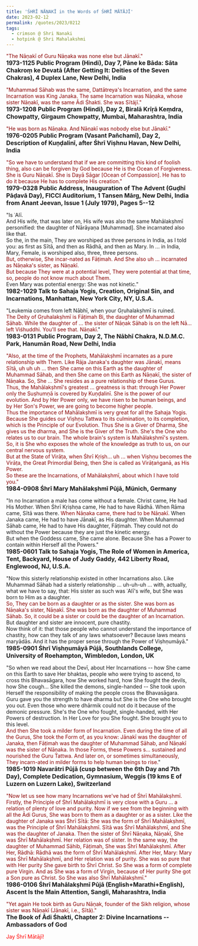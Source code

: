 ```yaml
---
title: 'ŚHRĪ NĀṆAKĪ in the Words of ŚHRĪ MĀTĀJĪ'
date: 2023-02-12
permalink: /quotes/2023/0212
tags:
  - crimson @ Shri Nanaki
  - hotpink @ Shri Mahalakshmi
---
```


<div class="para-divider"></div>

<p>
<font color="DarkRed">"The Nāṇakī of Guru Nāṇaka was none else but Jānakī."</font><br>
<font size="+0"><b>1973-1125 Public Program (Hindi), Day 7, Pāne ke Bāda: Sāta Chakroṃ ke Devatā (After Getting It: Deities of the Seven Chakras), 4 Duplex Lane, New Delhi, India</b></font>
</p>

<div class="para-divider"></div>

<p>
<font color="DarkRed">"Muhammad Sāhab was the same, Dattātreya's Incarnation, and the same Incarnation was King Janaka. The same Incarnation was Nāṇaka, whose sister Nāṇakī, was the same Ādi Śhakti. She was Sītājī."</font><br>
<font size="+0"><b>1973-1208 Public Program (Hindi), Day 2, Biralā Krīṛā Keṃdra, Chowpatty, Girgaum Chowpatty, Mumbai, Maharashtra, India</b></font>
</p>

<div class="para-divider"></div>

<p>
<font color="DarkRed">"He was born as Nāṇaka. And Nāṇakī was nobody else but Jānakī."</font><br>
<font size="+0"><b>1976-0205 Public Program (Vasant Pañchamī), Day 2, Description of Kuṇḍalinī, after Śhrī Viṣhnu Havan, New Delhi, India</b></font>
</p>

<div class="para-divider"></div>

<p>
<font color="DarkRed">"So we have to understand that if we are committing this kind of foolish thing, also can be forgiven by God because He is the Ocean of Forgiveness. She is Guru Nāṇakī. She is Dayā Sāgar [Ocean of Compassion]. He has to do it because He has to complete His creation."</font><br>
<font size="+0"><b>1979-0328 Public Address, Inauguration of The Advent (Guḍhī Pāḍavā Day), FICCI Auditorium, 1 Tansen Mārg, New Delhi, India from Anant Jeevan, Issue 1 (July 1979), Pages 5--12</b></font>
</p>

<div class="para-divider"></div>

<p>
"Is ʿAlī.<br>
And His wife, that was later on, His wife was also the same Mahālakṣhmī personified: the daughter of Nārāyaṇa [Muhammad]. She incarnated also like that.<br>
So the, in the main, They are worshiped as three persons in India, as I told you: as first as Sītā, and then as Rādhā, and then as Mary. In ... in India, Mary, Female, is worshiped also, three, three persons.<br>
<font color="DarkRed">But, otherwise, She incar-nated as Fāṭimah. And She also uh ... incarnated as Nāṇaka's sister, as Nāṇakī.<br>
But because They were at a potential level, They were potential at that time, so, people do not know much about Them.</font><br>
Even Mary was potential energy: She was not kinetic."<br>
<font size="+0"><b>1982-1029 Talk to Sahaja Yogis, Creation, Original Sin, and Incarnations, Manhattan, New York City, NY, U.S.A.</b></font>
</p>

<div class="para-divider"></div>

<p>
"Leukemia comes from left Nābhī, when your Gṛuhalakṣhmī is ruined.<br>
<font color="DarkRed">The Deity of Gṛuhalakṣhmī is Fāṭimah Bi, the daughter of Muhammad Sāhab. While the daughter of ... the sister of Nāṇak Sāhab is on the left Nā... left Viśhuddhi. You'll see that. Nāṇakī.</font>"<br>
<font size="+0"><b>1983-0131 Public Program, Day 2, The Nābhī Chakra, N.D.M.C. Park, Hanumān Road, New Delhi, India</b></font>
</p>

<div class="para-divider"></div>

<p>
<font color="DarkRed">"Also, at the time of the Prophets, Mahālakṣhmī incarnates as a pure relationship with Them. Like Rāja Janaka's daughter was Jānakī, means Sītā, uh uh uh ... then She came on this Earth as the daughter of Muhammad Sāhab, and then She came on this Earth as Nāṇakī, the sister of Nāṇaka. So, She ... She resides as a pure relationship of these Gurus.<br>
Thus, the Mahālakṣhmī's greatest ... greatness is that: through Her Power only the Suṣhumṇā is covered by Kuṇḍalinī. She is the power of our evolution. And by Her Power only, we have risen to be human beings, and by Her Son's Power, we are going to become higher people.<br>
Thus the importance of Mahālakṣhmī is very great for all the Sahaja Yogis. Because She guides our Viṣhṇu Tattwa to its culmination, to its completion, which is the Principle of our Evolution. Thus She is a Giver of Dharma, She gives us the dharma, and She is the Giver of the Truth. She's the One who relates us to our brain. The whole brain's system is Mahālakṣhmī's system. So, it is She who exposes the whole of the knowledge as truth to us, on our central nervous system.<br>
But at the State of Virāṭa, when Śhrī Kṛiṣh... uh ... when Viṣhṇu becomes the Virāṭa, the Great Primordial Being, then She is called as Virāṭaṅganā, as His Power.<br>
So these are the Incarnations, of Mahālakṣhmī, about which I have told you."</font><br>
<font size="+0"><b>1984-0908 Śhrī Mary Mahālakṣhmī Pūjā, Münich, Germany</b></font>
</p>

<div class="para-divider"></div>

<p>
"In no Incarnation a male has come without a female. Christ came, He had His Mother. When Śhrī Kṛiṣhṇa came, He had to have Rādhā. When Rāma came, Sītā was there. <font color="DarkRed">When Nāṇaka came, there had to be Nāṇakī.</font> When Janaka came, He had to have Jānakī, as His daughter. When Muhammad Sāhab came, He had to have His daughter, Fāṭimah. They could not do without the Power because they are just the kinetic energy.<br>
But when the Goddess came, She came alone. Because She has a Power to contain within Herself all the Powers."<br>
<font size="+0"><b>1985-0601 Talk to Sahaja Yogis, The Role of Women in America, Tent, Backyard, House of Judy Gaddy, 442 Liberty Road, Englewood, NJ, U.S.A.</b></font>
</p>

<div class="para-divider"></div>

<p>
"Now this sisterly relationship existed in other Incarnations also. Like Muhammad Sāhab had a sisterly relationship ... uh-uh-uh ... with, actually, what we have to say, that: His sister as such was ʿAlī's wife, but She was born to Him as a daughter.<br>
<font color="DarkRed">So, They can be born as a daughter or as the sister. She was born as Nāṇaka's sister, Nāṇakī. She was born as the daughter of Muhammad Sāhab. So, it could be a sister or could be the daughter of an Incarnation.</font><br>
But daughter and sister are innocent, pure chastity.<br>
Now think of it: that those people who cannot understand the importance of chastity, how can they talk of any laws whatsoever? Because laws means maryādās. And it has the proper sense through the Power of Viṣhṇumāyā."<br>
<font size="+0"><b>1985-0901 Śhrī Viṣhṇumāyā Pūjā, Southlands College, University of Roehampton, Wimbledon, London, UK</b></font>
</p>

<div class="para-divider"></div>

<p>
"So when we read about the Devī, about Her Incarnations -- how She came on this Earth to save Her bhaktas, people who were trying to ascend, to cross this Bhavasāgara, how She worked hard, how She fought the devils, how She cough... She killed the demons, single-handed -- She took upon Herself the responsibility of making the people cross the Bhavasāgara.<br>
Guru gave you the strength to have dharma but She is the One who brought you out. Even those who were dhārmik could not do it because of the demonic pressure. She's the One who fought, single-handed, with Her Powers of destruction. In Her Love for you She fought. She brought you to this level.<br>
<font color="DarkRed">And then She took a milder form of Incarnation. Even during the time of all the Gurus, She took the Form of, as you know: Jānakī was the daughter of Janaka, then Fāṭimah was the daughter of Muhammad Sāhab, and Nāṇakī was the sister of Nāṇaka. In those Forms, these Powers s... sustained and nourished the Guru Tattwa. And later on, or sometimes simultaneously, They incarn-ated in milder forms to help human beings to rise.</font>"<br>
<font size="+0"><b>1985-1019 Navarātri Pūjā (cusp between the 6th Day and 7th Day), Complete Dedication, Gymnasium, Weggis (19 kms E of Luzern on Luzern Lake), Switzerland</b></font>
</p>

<div class="para-divider"></div>

<p>
<font color="DarkRed">"Now let us see how many Incarnations we've had of Śhrī Mahālakṣhmī. Firstly, the Principle of Śhrī Mahālakṣhmī is very close with a Guru ... a relation of plenty of love and purity. Now if we see from the beginning with all the Ādi Gurus, She was born to them as a daughter or as a sister. Like the daughter of Janaka was Śhrī Sītā: She was the form of Śhrī Mahālakṣhmī, was the Principle of Śhrī Mahālakṣhmī. Sītā was Śhrī Mahālakṣhmī, and She was the daughter of Janaka. Then the sister of Śhrī Nāṇaka, Nāṇakī, She was Śhrī Mahālakṣhmī. Her relation was of sister. In the same way, the daughter of Muhammad Sāhib, Fāṭimah, She was Śhrī Mahālakṣhmī. After Her, Rādhā: Rādhā was the form of Śhrī Mahālakṣhmī. After Her, Mary: Mary was Śhrī Mahālakṣhmī, and Her relation was of purity. She was so pure that with Her purity She gave birth to Śhrī Christ. So She was a form of complete pure Virgin. And as She was a form of Virgin, because of Her purity She got a Son pure as Christ. So She was also Śhrī Mahālakṣhmī."</font><br>
<font size="+0"><b>1986-0106 Śhrī Mahālakṣhmī Pūjā (English+Marathi+English), Ascent Is the Main Attention, Sangli, Maharashtra, India</b></font>
</p>

<div class="para-divider"></div>

<p>
<font color="DarkRed">"Yet again He took birth as Guru Nāṇak, founder of the Sikh religion, whose sister was Nāṇakī (Jānakī, i.e., Sītā)."</font><br>
<font size="+0"><b>The Book of Ādi Śhakti, Chapter 2: Divine Incarnations -- Ambassadors of God</b></font>
</p>

<div class="para-divider"></div>

<p style="color:red;">Jay Śhrī Mātājī!<br></p>